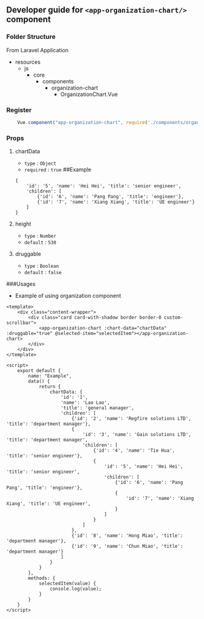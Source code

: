## Developer guide for `<app-organization-chart/>` component

### Folder Structure

From Laravel Application

- resources
    - js
        - core
            - components
                - organization-chart
                    - OrganizationChart.Vue
                    

### Register

```js
    Vue.component("app-organization-chart", require('./components/organization-chart/OrganizationChart').default);
```

### Props

1. chartData
    - `type` : `Object`
    - `required` : `true`
    ##Example
    ```
    {
        'id': '5', 'name': 'Hei Hei', 'title': 'senior engineer',
        'children': [
            {'id': '6', 'name': 'Pang Pang', 'title': 'engineer'},
            {'id': '7', 'name': 'Xiang Xiang', 'title': 'UE engineer'}
        ]
    }
    ```    

   
2. height
    - `type` : `Number`
    - `default` : `530`
3. druggable
    - `type` : `Boolean`
    - `default` : `false`

###Usages
 - Example of using organization component
 
```
<template>
    <div class="content-wrapper">
        <div class="card card-with-shadow border border-0 custom-scrollbar">
            <app-organization-chart :chart-data="chartData" :druggable="true" @selected-item="selectedItem"></app-organization-chart>
        </div>
    </div>
</template>

<script>
    export default {
        name: "Example",
        data() {
            return {
                chartData: {
                    'id': '1',
                    'name': 'Lao Lao',
                    'title': 'general manager',
                    'children': [
                        {'id': '2', 'name': 'Regfire solutions LTD', 'title': 'department manager'},
                        {
                            'id': '3', 'name': 'Gain solutions LTD', 'title': 'department manager',
                            'children': [
                                {'id': '4', 'name': 'Tie Hua', 'title': 'senior engineer'},
                                {
                                    'id': '5', 'name': 'Hei Hei', 'title': 'senior engineer',
                                    'children': [
                                        {'id': '6', 'name': 'Pang Pang', 'title': 'engineer'},
                                        {
                                            'id': '7', 'name': 'Xiang Xiang', 'title': 'UE engineer',
                                        }
                                    ]
                                }
                            ]
                        },
                        {'id': '8', 'name': 'Hong Miao', 'title': 'department manager'},
                        {'id': '9', 'name': 'Chun Miao', 'title': 'department manager'}
                    ]
                }
            }
        },
        methods: {
            selectedItem(value) {
                console.log(value);
            }
        }
    }
</script>
```